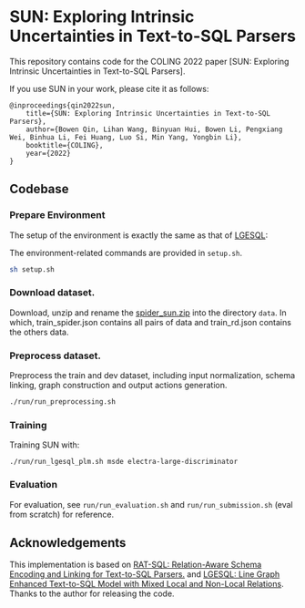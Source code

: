 # SUN: Exploring Intrinsic Uncertainties in Text-to-SQL Parsers

This repository contains code for the COLING 2022 paper [SUN: Exploring Intrinsic Uncertainties in Text-to-SQL Parsers].

If you use SUN in your work, please cite it as follows:

```
@inproceedings{qin2022sun,
    title={SUN: Exploring Intrinsic Uncertainties in Text-to-SQL Parsers},
    author={Bowen Qin, Lihan Wang, Binyuan Hui, Bowen Li, Pengxiang Wei, Binhua Li, Fei Huang, Luo Si, Min Yang, Yongbin Li},
    booktitle={COLING},
    year={2022}
}
```

## Codebase

### Prepare Environment

The setup of the environment is exactly the same as that of [LGESQL](https://github.com/rhythmcao/text2sql-lgesql):

The environment-related commands are provided in `setup.sh`.

```bash
sh setup.sh
```

### Download dataset.

Download, unzip and rename the [spider_sun.zip](https://drive.google.com/file/d/1KfBmF3iJ2HPRAOV6YBb-Vz0y64_86tej/view) into the directory `data`. In which, train_spider.json contains all pairs of data and train_rd.json contains the others data.

### Preprocess dataset.

Preprocess the train and dev dataset, including input normalization, schema linking, graph construction and output actions generation.

```bash
./run/run_preprocessing.sh
```

### Training

Training SUN with:

```
./run/run_lgesql_plm.sh msde electra-large-discriminator
```

### Evaluation

For evaluation, see `run/run_evaluation.sh` and `run/run_submission.sh` (eval from scratch) for reference.


## Acknowledgements

This implementation is based on [RAT-SQL: Relation-Aware Schema Encoding and Linking for Text-to-SQL Parsers.](https://github.com/microsoft/rat-sql) and [LGESQL: Line Graph Enhanced Text-to-SQL Model with Mixed Local and Non-Local Relations](https://github.com/rhythmcao/text2sql-lgesql). Thanks to the author for releasing the code.
